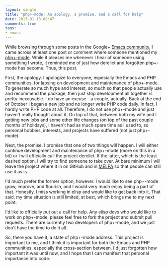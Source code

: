 ```yaml
---
layout: single
title: "php+-mode: An apology, a promise, and a call for help"
date: 2013-01-13 08:47
comments: true
tags: 
- emacs
---
```

While browsing through some posts in the Google+ [Emacs community](https://plus.google.com/communities/114815898697665598016), I came across at least one post or comment where someone mentioned my [php+-mode](https://github.com/echosa/phpplus-mode). While it pleases me whenever I hear of someone using something I wrote, it reminded me of just how derelict and forgotten php+-mode has become. Thus, this post.
<!--more-->
First, the apology. I apologize to everyone, especially the Emacs and PHP communities, for lapsing on development and maintenance of php+-mode. To generate so much hype and interest, so much so that people actually use and recommend the package, then just stop development all together is pretty inexcusable. I do have an excuse - a couple, actually. Back at the end of October I began a new job and no longer write PHP code daily. In fact, I hardly write PHP code at all. Therefore, I do not use php+-mode and just haven't really thought about it. On top of that, between both my wife and I getting new jobs and some other life changes (on top of the past couple months of holidays), I haven't had as much spare time as I used to, so personal hobbies, interests, and projects have suffered (not just php+-mode).

Next, the promise. I promise that one of two things will happen. I will either continue development and maintenance of php+-mode (more on this in a bit) or I will officially call the project derelict. If the latter, which is the least desired option, I will try to find someone to take over. At bare minimum I will leave the project where it in on GitHub and in [MELPA](http://melpa.milkbox.net/) so that people can still use it as is.

I'd much prefer the former option, however. I would like to see php+-mode grow, improve, and flourish, and I would very much enjoy being a part of that. Honestly, I miss working in elisp and would like to get back into it. That said, my time situation is still limited, at best, which brings me to my next point.

I'd like to officially put out a call for help. Any elisp devs who would like to work on php+-mode, please feel free to fork the project and submit pull requests. There are currently two developers of php+-mode, and we just don't have the time to do it all. 

So, there you have it, a state of php+-mode address. This project is important to me, and I think it is important for both the Emacs and PHP communities, especially the cross-section between. I'd just forgotten how important it was until now, and I hope that I can manifest that personal importance into code.
